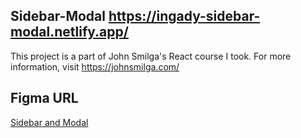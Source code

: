 ## Sidebar-Modal https://ingady-sidebar-modal.netlify.app/
This project is a part of John Smilga's React course I took. For more information, visit https://johnsmilga.com/

## Figma URL

[Sidebar and Modal](https://www.figma.com/file/cFyEiRb6jQdVIVK9M5eoe6/Sidebar-and-modal?node-id=0%3A1&t=sg6VSjSNK3T1Uy8P-1)
